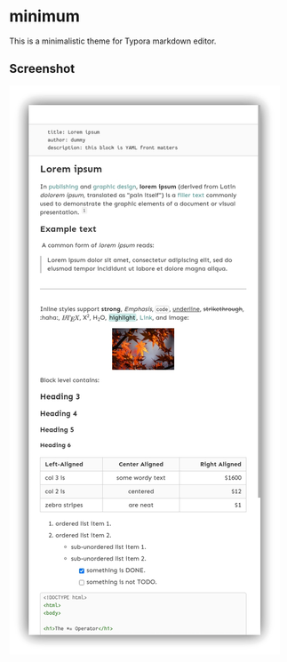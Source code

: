 # minimum

This is a minimalistic theme for Typora markdown editor. 

## Screenshot

![](screenshot.png)
